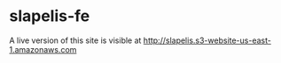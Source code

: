 # slapelis-fe
A live version of this site is visible at http://slapelis.s3-website-us-east-1.amazonaws.com
